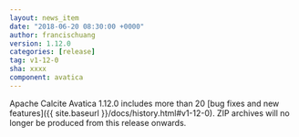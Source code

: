 ```yaml
---
layout: news_item
date: "2018-06-20 08:30:00 +0000"
author: francischuang
version: 1.12.0
categories: [release]
tag: v1-12-0
sha: xxxx
component: avatica
---
```

<!--
{% comment %}
Licensed to the Apache Software Foundation (ASF) under one or more
contributor license agreements.  See the NOTICE file distributed with
this work for additional information regarding copyright ownership.
The ASF licenses this file to you under the Apache License, Version 2.0
(the "License"); you may not use this file except in compliance with
the License.  You may obtain a copy of the License at

http://www.apache.org/licenses/LICENSE-2.0

Unless required by applicable law or agreed to in writing, software
distributed under the License is distributed on an "AS IS" BASIS,
WITHOUT WARRANTIES OR CONDITIONS OF ANY KIND, either express or implied.
See the License for the specific language governing permissions and
limitations under the License.
{% endcomment %}
-->

Apache Calcite Avatica 1.12.0 includes more than 20
[bug fixes and new features]({{ site.baseurl }}/docs/history.html#v1-12-0).
ZIP archives will no longer be produced from this release onwards.
